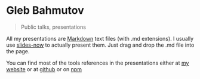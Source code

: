 # Gleb Bahmutov

> Public talks, presentations

All my presentations are [Markdown](http://daringfireball.net/projects/markdown/syntax) text files (with .md extensions).
I usually use [slides-now](http://glebbahmutov.com/slides-now/) to actually present them.
Just drag and drop the .md file into the page.

You can find most of the tools references in the presentations either at
[my website](http://glebbahmutov.com/) or at [github](https://github.com/bahmutov)
or on [npm](https://npmjs.org/browse/author/bahmutov)
